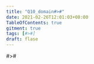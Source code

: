 ```yaml
---
title: "Q10_domain#>#"
date: 2021-02-26T12:01:03+08:00
TableOfContents: true
gitment: true
tags: [#>#]
draft: flase
---
```


#>#
